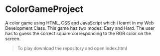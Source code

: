 # ColorGameProject
A color game using HTML, CSS and JavaScript which i learnt in my Web Development Class.
This game has two modes: Easy and Hard.
The user has to guess the correct square corresponding to the RGB color on the screen.
> To play download the repository and open index.html

